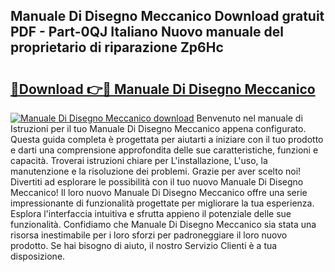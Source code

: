 ## Manuale Di Disegno Meccanico Download gratuit PDF - Part-0QJ Italiano Nuovo manuale del proprietario di riparazione Zp6Hc

# <h2><a href="http://df9z821.blite.top/?on=Manuale+Di+Disegno+Meccanico">🔗Download 👉🔴 Manuale Di Disegno Meccanico</a></h2>

[![Manuale Di Disegno Meccanico download](https://i.imgur.com/lujVjoI.png)](http://df9z821.blite.top/?on=Manuale+Di+Disegno+Meccanico)
Benvenuto nel manuale di Istruzioni per il tuo Manuale Di Disegno Meccanico appena configurato. Questa guida completa è progettata per aiutarti a iniziare con il tuo prodotto e darti una comprensione approfondita delle sue caratteristiche, funzioni e capacità. Troverai istruzioni chiare per L'installazione, L'uso, la manutenzione e la risoluzione dei problemi. Grazie per aver scelto noi! Divertiti ad esplorare le possibilità con il tuo nuovo Manuale Di Disegno Meccanico! Il loro nuovo Manuale Di Disegno Meccanico offre una serie impressionante di funzionalità progettate per migliorare la tua esperienza. Esplora l'interfaccia intuitiva e sfrutta appieno il potenziale delle sue funzionalità. Confidiamo che Manuale Di Disegno Meccanico sia stata una risorsa inestimabile per i loro sforzi per padroneggiare il loro nuovo prodotto. Se hai bisogno di aiuto, il nostro Servizio Clienti è a tua disposizione.
